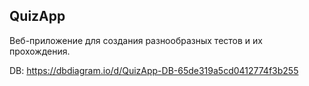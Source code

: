 ## QuizApp
Веб-приложение для создания разнообразных тестов и их прохождения.

DB: https://dbdiagram.io/d/QuizApp-DB-65de319a5cd0412774f3b255
